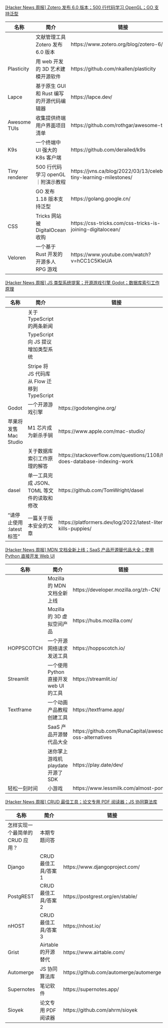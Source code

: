 [[Hacker News 周报] Zotero 发布 6.0 版本；500 行代码学习 OpenGL；GO
支持泛型](https://www.bilibili.com/video/BV1HU4y1d7da)
<table>
  <theader>
    <th>名称</th>
    <th>简介</th>
    <th>链接</th>
  </theader>
  <tbody>
    <tr>
      <td></td>
      <td>文献管理工具 Zotero 发布 6.0 版本</td>
      <td>https://www.zotero.org/blog/zotero-6/</td>
    </tr><tr>
      <td>Plasticity</td>
      <td>用 web 开发的 3D 艺术建模开源软件</td>
      <td>https://github.com/nkallen/plasticity</td>
    </tr><tr>
      <td>Lapce</td>
      <td>基于原生 GUI 和 Rust 编写的开源代码编辑器</td>
      <td>https://lapce.dev/</td>
    </tr><tr>
      <td>Awesome TUIs</td>
      <td>收集提供终端用户界面项目清单</td>
      <td>https://github.com/rothgar/awesome-tuis</td>
    </tr><tr>
      <td>K9s</td>
      <td>一个终端中 UI 强大的 K8s 客户端</td>
      <td>https://github.com/derailed/k9s</td>
    </tr><tr>
      <td>Tiny renderer</td>
      <td>500 行代码学习 openGL｜附演示教程</td>
      <td>https://jvns.ca/blog/2022/03/13/celebrate-tiny-learning-milestones/</td>
    </tr><tr>
      <td></td>
      <td>GO 发布 1.18 版本支持泛型</td>
      <td>https://golang.google.cn/</td>
    </tr><tr>
      <td>CSS</td>
      <td>Tricks 网站被 DigitalOcean 收购</td>
      <td>https://css-tricks.com/css-tricks-is-joining-digitalocean/</td>
    </tr><tr>
      <td>Veloren</td>
      <td>一个基于 Rust 开发的开源多人 RPG 游戏</td>
      <td>https://www.youtube.com/watch?v=hCC1C5KIeUA</td>
    </tr>
  </tbody>
</table>

[[Hacker News 周报] JS 类型系统提案；开源游戏引擎
Godot；数据库索引工作原理](https://www.bilibili.com/video/BV1VS4y1D768)
<table>
  <theader>
    <th>名称</th>
    <th>简介</th>
    <th>链接</th>
  </theader>
  <tbody>
    <tr>
      <td></td>
      <td>关于 TypeScript 的两条新闻</td>
      <td></td>
    </tr><tr>
      <td></td>
      <td>TypeScript 向 JS 提议增加类型系统</td>
      <td></td>
    </tr><tr>
      <td></td>
      <td>Stripe 将 JS 代码库从 Flow 迁移到 TypeScript</td>
      <td></td>
    </tr><tr>
      <td>Godot</td>
      <td>一个开源游戏引擎</td>
      <td>https://godotengine.org/</td>
    </tr><tr>
      <td>苹果将发售 Mac Studio</td>
      <td>M1 芯片成为新杀手锏</td>
      <td>https://www.apple.com/mac-studio/</td>
    </tr><tr>
      <td></td>
      <td>关于数据库索引工作原理的解答</td>
      <td>https://stackoverflow.com/questions/1108/how-does-database-indexing-work</td>
    </tr><tr>
      <td>dasel</td>
      <td>单一工具完成 JSON、TOML 等文件的读取和修改</td>
      <td>https://github.com/TomWright/dasel</td>
    </tr><tr>
      <td>“请停止使用 :latest 标签”</td>
      <td>一篇关于版本安全的文章</td>
      <td>https://platformers.dev/log/2022/latest-literally-kills-puppies/</td>
    </tr>
  </tbody>
</table>

[[Hacker News 周报] MDN 文档全新上线；SaaS 产品开源替代品大全；使用 Python 直接开发 Web
UI](https://www.bilibili.com/video/BV1Y34y1b7cJ)
<table>
  <theader>
    <th>名称</th>
    <th>简介</th>
    <th>链接</th>
  </theader>
  <tbody>
    <tr>
      <td></td>
      <td>Mozilla 的 MDN 文档全新上线</td>
      <td>https://developer.mozilla.org/zh-CN/</td>
    </tr><tr>
      <td></td>
      <td>Mozilla 的 3D 虚拟空间产品</td>
      <td>https://hubs.mozilla.com/</td>
    </tr><tr>
      <td>HOPPSCOTCH</td>
      <td>一个开源网络请求发送工具</td>
      <td>https://hoppscotch.io/</td>
    </tr><tr>
      <td>Streamlit</td>
      <td>一个使用 Python 直接开发 web UI 的工具</td>
      <td>https://streamlit.io/</td>
    </tr><tr>
      <td>Textframe</td>
      <td>一个动画产品教程创建工具</td>
      <td>https://textframe.app/</td>
    </tr><tr>
      <td></td>
      <td>SaaS 产品开源替代品大全</td>
      <td>https://github.com/RunaCapital/awesome-oss-alternatives</td>
    </tr><tr>
      <td></td>
      <td>迷你掌上游戏机 playdate 开源了 SDK</td>
      <td>https://play.date/dev/</td>
    </tr><tr>
      <td>轻松一刻时间</td>
      <td>小游戏</td>
      <td>https://www.lessmilk.com/almost-pong/</td>
    </tr>
  </tbody>
</table>

[[Hacker News 周报] CRUD 最佳工具；论文专用 PDF 阅读器；JS
协同算法库](https://www.bilibili.com/video/BV1m34y1r7EY)
<table>
  <theader>
    <th>名称</th>
    <th>简介</th>
    <th>链接</th>
  </theader>
  <tbody>
    <tr>
      <td>怎样实现一个最简单的 CRUD 应用？</td>
      <td>本期专题问答</td>
      <td></td>
    </tr><tr>
      <td>Django</td>
      <td>CRUD 最佳工具/答案1</td>
      <td>https://www.djangoproject.com/</td>
    </tr><tr>
      <td>PostgREST</td>
      <td>CRUD 最佳工具/答案2</td>
      <td>https://postgrest.org/en/stable/</td>
    </tr><tr>
      <td>nHOST</td>
      <td>CRUD 最佳工具/答案3</td>
      <td>https://nhost.io/</td>
    </tr><tr>
      <td>Grist</td>
      <td>Airtable 的开源替代</td>
      <td>https://www.airtable.com/</td>
    </tr><tr>
      <td>Automerge</td>
      <td>JS 协同算法库</td>
      <td>https://github.com/automerge/automerge</td>
    </tr><tr>
      <td>Supernotes</td>
      <td>笔记软件</td>
      <td>https://supernotes.app/</td>
    </tr><tr>
      <td>Sioyek</td>
      <td>论文专用 PDF 阅读器</td>
      <td>https://github.com/ahrm/sioyek</td>
    </tr>
  </tbody>
</table>